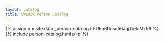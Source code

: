 ```yaml
---
layout: catalog
title: SWERIK Person Catalog
---
```

{% assign p = site.data._person-catalog.i-FUEo6Dnsq56JqjTo6aMkR9 %}
{% include person-catalog.html p=p %}

